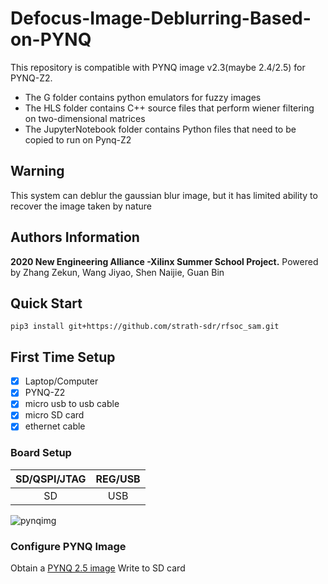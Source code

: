 # Defocus-Image-Deblurring-Based-on-PYNQ
This repository is compatible with PYNQ image v2.3(maybe 2.4/2.5) for PYNQ-Z2.

- The G folder contains python emulators for fuzzy images
- The HLS folder contains C++ source files that perform wiener filtering on two-dimensional matrices
- The JupyterNotebook folder contains Python files that need to be copied to run on Pynq-Z2

## Warning
This system can deblur the gaussian blur image, but it has limited ability to recover the image taken by nature

## Authors Information
**2020 New Engineering Alliance -Xilinx Summer School Project.**
Powered by Zhang Zekun, Wang Jiyao, Shen Naijie, Guan Bin
## Quick Start
```
pip3 install git+https://github.com/strath-sdr/rfsoc_sam.git
```
## First Time Setup 

- [x] Laptop/Computer
- [x] PYNQ-Z2
- [x] micro usb to usb cable
- [x] micro SD card
- [x] ethernet cable

### Board Setup 

|SD/QSPI/JTAG|REG/USB|
|:----:   |:----:|
|SD|USB|

![pynqimg](https://pynq.readthedocs.io/en/latest/_images/pynqz2_setup.png)

### Configure PYNQ Image

Obtain a [PYNQ 2.5 image](https://github.com/Xilinx/PYNQ/releases)
Write to SD card

